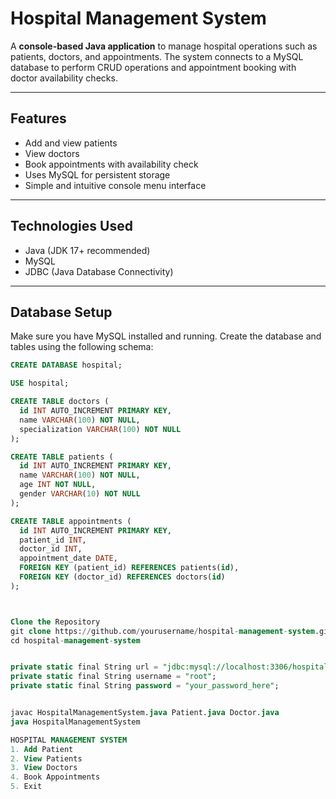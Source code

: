 # Hospital Management System

A **console-based Java application** to manage hospital operations such as patients, doctors, and appointments. The system connects to a MySQL database to perform CRUD operations and appointment booking with doctor availability checks.

---

## Features

- Add and view patients
- View doctors
- Book appointments with availability check
- Uses MySQL for persistent storage
- Simple and intuitive console menu interface

---

## Technologies Used

- Java (JDK 17+ recommended)
- MySQL
- JDBC (Java Database Connectivity)

---

## Database Setup

Make sure you have MySQL installed and running. Create the database and tables using the following schema:

```sql
CREATE DATABASE hospital;

USE hospital;

CREATE TABLE doctors (
  id INT AUTO_INCREMENT PRIMARY KEY,
  name VARCHAR(100) NOT NULL,
  specialization VARCHAR(100) NOT NULL
);

CREATE TABLE patients (
  id INT AUTO_INCREMENT PRIMARY KEY,
  name VARCHAR(100) NOT NULL,
  age INT NOT NULL,
  gender VARCHAR(10) NOT NULL
);

CREATE TABLE appointments (
  id INT AUTO_INCREMENT PRIMARY KEY,
  patient_id INT,
  doctor_id INT,
  appointment_date DATE,
  FOREIGN KEY (patient_id) REFERENCES patients(id),
  FOREIGN KEY (doctor_id) REFERENCES doctors(id)
);



Clone the Repository
git clone https://github.com/yourusername/hospital-management-system.git
cd hospital-management-system


private static final String url = "jdbc:mysql://localhost:3306/hospital";
private static final String username = "root";
private static final String password = "your_password_here";


javac HospitalManagementSystem.java Patient.java Doctor.java
java HospitalManagementSystem

HOSPITAL MANAGEMENT SYSTEM
1. Add Patient
2. View Patients
3. View Doctors
4. Book Appointments
5. Exit

